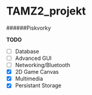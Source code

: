 # TAMZ2_projekt
######Piskvorky

**TODO**

- [ ] Database
- [ ] Advanced GUI
- [ ] Networking/Bluetooth
- [X] 2D Game Canvas
- [X] Multimedia
- [X] Persistant Storage
